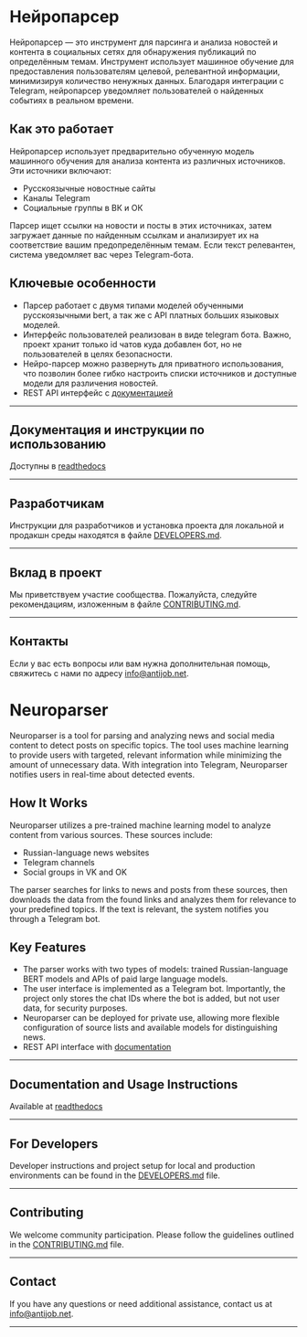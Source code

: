 
# Нейропарсер

Нейропарсер — это инструмент для парсинга и анализа новостей и контента в социальных сетях для обнаружения публикаций по определённым темам. Инструмент использует машинное обучение для предоставления пользователям целевой, релевантной информации, минимизируя количество ненужных данных. Благодаря интеграции с Telegram, нейропарсер уведомляет пользователей о найденных событиях в реальном времени.

## Как это работает

Нейропарсер использует предварительно обученную модель машинного обучения для анализа контента из различных источников. Эти источники включают:

- Русскоязычные новостные сайты
- Каналы Telegram
- Социальные группы в ВК и ОК

Парсер ищет ссылки на новости и посты в этих источниках, затем загружает данные по найденным ссылкам и анализирует их на соответствие вашим предопределённым темам. Если текст релевантен, система уведомляет вас через Telegram-бота.

## Ключевые особенности

- Парсер работает с двумя типами моделей обученными русскоязычными bert, а так же с API платных больших языковых моделей.
- Интерфейс пользователей реализован в виде  telegram бота. Важно, проект хранит только  id чатов куда добавлен бот, но не пользователей в целях безопасности.
- Нейро-парсер можно развернуть для приватного использования, что позволин более гибко настроить списки источников и доступные модели для различения новостей.
- REST API интерфейс с [документацией](https://report.antijob.net/swagger-ui/)

---

## Документация и инструкции по использованию

Доступны в [readthedocs](https://neuro-parser.readthedocs.io/ru/latest/)

---

## Разработчикам

Инструкции для разработчиков и установка проекта для локальной и продакшн среды находятся в файле [DEVELOPERS.md](DEVELOPERS.md).

---

## Вклад в проект

Мы приветствуем участие сообщества. Пожалуйста, следуйте рекомендациям, изложенным в файле [CONTRIBUTING.md](CONTRIBUTING.md).

---

## Контакты

Если у вас есть вопросы или вам нужна дополнительная помощь, свяжитесь с нами по адресу info@antijob.net.

# Neuroparser

Neuroparser is a tool for parsing and analyzing news and social media content to detect posts on specific topics. The tool uses machine learning to provide users with targeted, relevant information while minimizing the amount of unnecessary data. With integration into Telegram, Neuroparser notifies users in real-time about detected events.

## How It Works

Neuroparser utilizes a pre-trained machine learning model to analyze content from various sources. These sources include:

- Russian-language news websites
- Telegram channels
- Social groups in VK and OK

The parser searches for links to news and posts from these sources, then downloads the data from the found links and analyzes them for relevance to your predefined topics. If the text is relevant, the system notifies you through a Telegram bot.

## Key Features

- The parser works with two types of models: trained Russian-language BERT models and APIs of paid large language models.
- The user interface is implemented as a Telegram bot. Importantly, the project only stores the chat IDs where the bot is added, but not user data, for security purposes.
- Neuroparser can be deployed for private use, allowing more flexible configuration of source lists and available models for distinguishing news.
- REST API interface with [documentation](https://report.antijob.net/swagger-ui/)

---

## Documentation and Usage Instructions

Available at [readthedocs](https://neuro-parser.readthedocs.io/en/latest/)


---

## For Developers

Developer instructions and project setup for local and production environments can be found in the [DEVELOPERS.md](DEVELOPERS.md) file.

---

## Contributing

We welcome community participation. Please follow the guidelines outlined in the [CONTRIBUTING.md](CONTRIBUTING.md) file.

---

## Contact

If you have any questions or need additional assistance, contact us at info@antijob.net.

---
